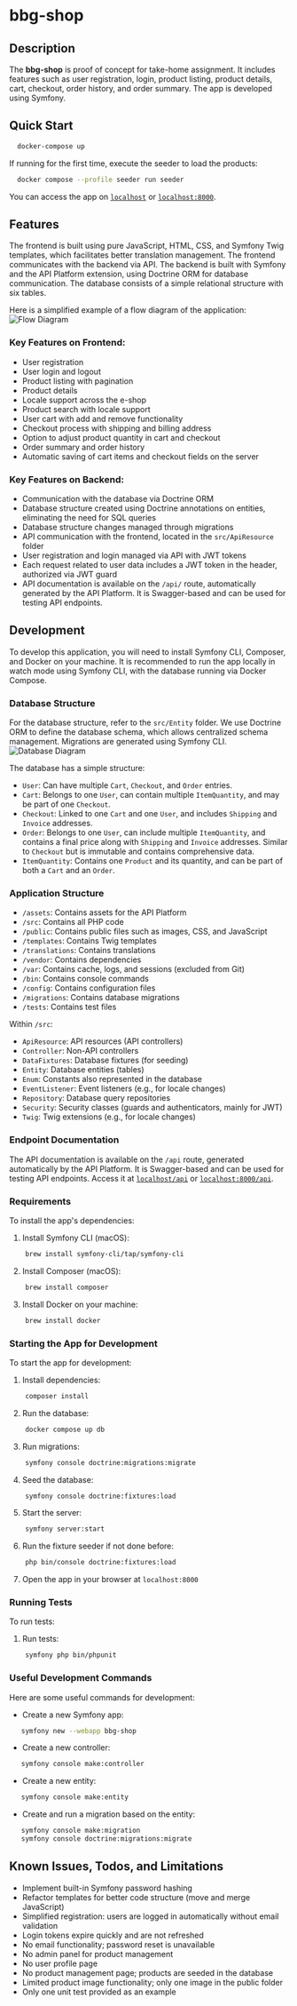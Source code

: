 
# bbg-shop

## Description
The **bbg-shop** is proof of concept for take-home assignment. It includes features such as user registration, login, product listing, product details, cart, checkout, order history, and order summary. The app is developed using Symfony.

## Quick Start

```bash
  docker-compose up
```

If running for the first time, execute the seeder to load the products:

```bash
  docker compose --profile seeder run seeder
```

You can access the app on [`localhost`](http://localhost) or [`localhost:8000`](http://localhost:8000).

## Features
The frontend is built using pure JavaScript, HTML, CSS, and Symfony Twig templates, which facilitates better translation management. The frontend communicates with the backend via API. The backend is built with Symfony and the API Platform extension, using Doctrine ORM for database communication. The database consists of a simple relational structure with six tables.

Here is a simplified example of a flow diagram of the application:
![Flow Diagram](/public/images/diagram.svg)

### Key Features on Frontend:
- User registration
- User login and logout
- Product listing with pagination
- Product details
- Locale support across the e-shop
- Product search with locale support
- User cart with add and remove functionality
- Checkout process with shipping and billing address
- Option to adjust product quantity in cart and checkout
- Order summary and order history
- Automatic saving of cart items and checkout fields on the server

### Key Features on Backend:
- Communication with the database via Doctrine ORM
- Database structure created using Doctrine annotations on entities, eliminating the need for SQL queries
- Database structure changes managed through migrations
- API communication with the frontend, located in the `src/ApiResource` folder
- User registration and login managed via API with JWT tokens
- Each request related to user data includes a JWT token in the header, authorized via JWT guard
- API documentation is available on the `/api/` route, automatically generated by the API Platform. It is Swagger-based and can be used for testing API endpoints.

## Development
To develop this application, you will need to install Symfony CLI, Composer, and Docker on your machine. It is recommended to run the app locally in watch mode using Symfony CLI, with the database running via Docker Compose.

### Database Structure
For the database structure, refer to the `src/Entity` folder. We use Doctrine ORM to define the database schema, which allows centralized schema management. Migrations are generated using Symfony CLI.
![Database Diagram](/public/images/db.svg)

The database has a simple structure:
- `User`: Can have multiple `Cart`, `Checkout`, and `Order` entries.
- `Cart`: Belongs to one `User`, can contain multiple `ItemQuantity`, and may be part of one `Checkout`.
- `Checkout`: Linked to one `Cart` and one `User`, and includes `Shipping` and `Invoice` addresses.
- `Order`: Belongs to one `User`, can include multiple `ItemQuantity`, and contains a final price along with `Shipping` and `Invoice` addresses. Similar to `Checkout` but is immutable and contains comprehensive data.
- `ItemQuantity`: Contains one `Product` and its quantity, and can be part of both a `Cart` and an `Order`.

### Application Structure

- `/assets`: Contains assets for the API Platform
- `/src`: Contains all PHP code
- `/public`: Contains public files such as images, CSS, and JavaScript
- `/templates`: Contains Twig templates
- `/translations`: Contains translations
- `/vendor`: Contains dependencies
- `/var`: Contains cache, logs, and sessions (excluded from Git)
- `/bin`: Contains console commands
- `/config`: Contains configuration files
- `/migrations`: Contains database migrations
- `/tests`: Contains test files

Within `/src`:
- `ApiResource`: API resources (API controllers)
- `Controller`: Non-API controllers
- `DataFixtures`: Database fixtures (for seeding)
- `Entity`: Database entities (tables)
- `Enum`: Constants also represented in the database
- `EventListener`: Event listeners (e.g., for locale changes)
- `Repository`: Database query repositories
- `Security`: Security classes (guards and authenticators, mainly for JWT)
- `Twig`: Twig extensions (e.g., for locale changes)

### Endpoint Documentation
The API documentation is available on the `/api` route, generated automatically by the API Platform. It is Swagger-based and can be used for testing API endpoints. Access it at [`localhost/api`](http://localhost/api) or [`localhost:8000/api`](http://localhost:8000/api).

### Requirements
To install the app's dependencies:

1. Install Symfony CLI (macOS):

```bash
    brew install symfony-cli/tap/symfony-cli
```

2. Install Composer (macOS):

```bash
    brew install composer
```

3. Install Docker on your machine:

```bash
    brew install docker
```

### Starting the App for Development
To start the app for development:

1. Install dependencies:

```bash
    composer install
```

2. Run the database:

```bash
    docker compose up db
```

3. Run migrations:

```bash
    symfony console doctrine:migrations:migrate
```

4. Seed the database:

```bash
    symfony console doctrine:fixtures:load
```

5. Start the server:

```bash
    symfony server:start
```

6. Run the fixture seeder if not done before:

```bash
    php bin/console doctrine:fixtures:load
```

7. Open the app in your browser at `localhost:8000`

### Running Tests
To run tests:

1. Run tests:

```bash
    symfony php bin/phpunit
```

### Useful Development Commands
Here are some useful commands for development:

- Create a new Symfony app:

```bash
   symfony new --webapp bbg-shop
```

- Create a new controller:

```bash
   symfony console make:controller
```

- Create a new entity:

```bash
   symfony console make:entity
```

- Create and run a migration based on the entity:

```bash
   symfony console make:migration
   symfony console doctrine:migrations:migrate
```

## Known Issues, Todos, and Limitations
- Implement built-in Symfony password hashing
- Refactor templates for better code structure (move and merge JavaScript)
- Simplified registration: users are logged in automatically without email validation
- Login tokens expire quickly and are not refreshed
- No email functionality; password reset is unavailable
- No admin panel for product management
- No user profile page
- No product management page; products are seeded in the database
- Limited product image functionality; only one image in the public folder
- Only one unit test provided as an example

